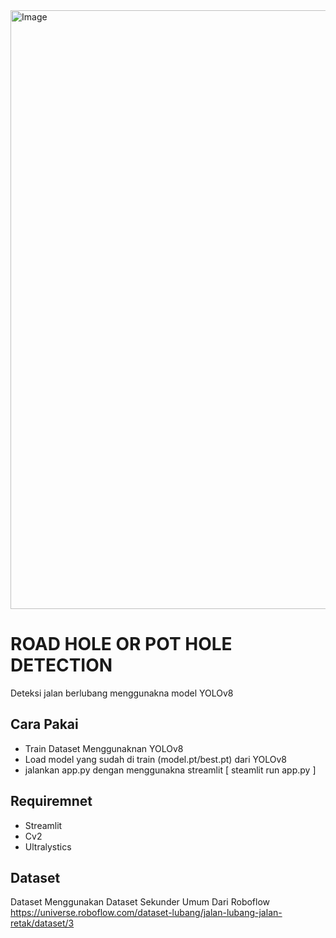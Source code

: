 <img width="1917" height="958" alt="Image" src="https://github.com/user-attachments/assets/2fa1c5e9-dee4-4b85-bc5a-4d947fbdb8dc" />

# ROAD HOLE OR POT HOLE DETECTION

Deteksi jalan berlubang menggunakna model YOLOv8

## Cara Pakai

- Train Dataset Menggunaknan YOLOv8
- Load model yang sudah di train (model.pt/best.pt) dari YOLOv8
- jalankan app.py dengan menggunakna streamlit [ steamlit run app.py ]

## Requiremnet

- Streamlit
- Cv2
- Ultralystics

## Dataset

Dataset Menggunakan Dataset Sekunder Umum Dari Roboflow
https://universe.roboflow.com/dataset-lubang/jalan-lubang-jalan-retak/dataset/3
